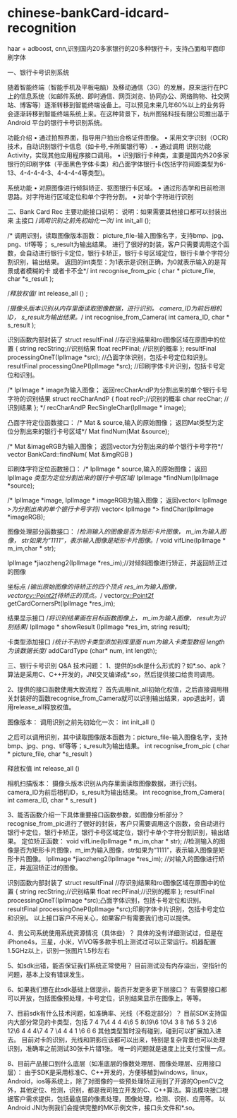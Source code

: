 # chinese-bankCard-idcard-recognition
haar + adboost, cnn,识别国内20多家银行的20多种银行卡，支持凸面和平面印刷字体

一、银行卡号识别系统

随着智能终端（智能手机及平板电脑）及移动通信（3G）的发展，原来运行在PC上的信息系统（如邮件系统、即时通信、网页浏览、协同办公、网络购物、社交网站、博客等）逐渐转移到智能终端设备上。可以预见未来几年60%以上的业务将会逐渐转移到智能终端系统上来。在这种背景下，杭州图铭科技有限公司推出基于Android 平台的银行卡号识别系统。

功能介绍
•	  通过拍照界面，指导用户拍出合格证件图像。
•	  采用文字识别（OCR）技术，自动识别银行卡信息（如卡号,卡所属银行等）.
•	  通过调用 识别功能Activity，实现其他应用程序接口调用。
•	  识别银行卡种类，主要是国内外20多家银行的印刷字体（平面黑色字体卡类）和凸面字体银行卡(包括字符间距类型为6-13、4-4-4-4-3、4-4-4-4等类型)。

系统功能
•	  对原图像进行倾斜矫正、抠图银行卡区域。
•	  通过形态学和目前检测思路。对字符进行区域定位和单个字符分割。
•	  对单个字符进行识别




二、Bank Card Rec 主要功能接口说明：
说明：如果需要其他接口都可以封装出来
主接口
/*调用识别之前先初始化一次*/
int init_all ();  

/*  调用识别，读取图像版本函数：
picture_file-输入图像名字，支持bmp、jpg、png、tif等等；
s_result为输出结果。
进行了很好的封装，客户只需要调用这个函数，会自动进行银行卡定位，银行卡矫正，银行卡号区域定位，银行卡单个字符分割识别，输出结果。
返回的int类型：为1表示是识别正确，为0就表示输入的是背景或者模糊的卡 或者卡不全*/
int recognise_from_pic ( char * picture_file, char *s_result ); 

/*释放权值*/ 
int release_all () ; 

/*摄像头版本识别从内存里面读取图像数据，进行识别。
camera_ID为前后相机ID，
s_result为输出结果。*/
int recognise_from_Camera( int camera_ID, char * s_result ); 

识别函数内部封装了
struct resultFinal //存识别结果和roi图像区域在原图中的位置
{
	string recString;//识别结果
	float recPFinal; //识别的概率
};
resultFinal processingOneT(IplImage *src);  //凸面字体识别，包括卡号定位和识别。
resultFinal processingOneP(IplImage *src);  //印刷字体卡片识别，包括卡号定位和识别。

/* IplImage * image为输入图像；
返回recCharAndP为分割出来的单个银行卡号字符的识别结果
struct  recCharAndP
{
	float recP;//识别的概率
	char recChar; //识别结果
}; */
recCharAndP RecSingleChar(IplImage * image);





凸面字符定位函数接口：
/* Mat & source,输入的原始图像；
返回Mat类型为定位分割出来的银行卡号区域*/
Mat findNum(Mat &source);

/* Mat &imageRGB为输入图像；
返回vector<Mat>为分割出来的单个银行卡号字符*/
vector<Mat> BankCard::findNum( Mat &imgRGB )

印刷体字符定位函数接口：
/* IplImage * source,输入的原始图像；
返回IplImage *类型为定位分割出来的银行卡号区域*/
IplImage *findNum(IplImage *source);

/* IplImage *image, IplImage * imageRGB为输入图像；
返回vector< IplImage *>为分割出来的单个银行卡号字符*/
vector< IplImage *> findChar(IplImage *imageRGB);



图像处理部分函数接口：
/*检测输入的图像是否为矩形卡片图像，
m_im为输入图像，
str如果为“1111”，表示输入图像是矩形卡片图像。*/
void vifLine(IplImage * m_im,char * str);  

IplImage *jiaozheng2(IplImage *res_im);//对倾斜图像进行矫正，并返回矫正过的图像

坐标点
/*输出原始图像的待矫正的四个顶点
res_im为输入图像，
vector<cv::Point2f>待矫正的顶点。*/
vector<cv::Point2f> getCardCornersPt(IplImage *res_im);


结果显示接口
/*将识别结果画在目标函数图像上，
m_im为输入图像，
result为识别结果*/
	IplImage * showResult (IplImage *res_im, string result);


卡类型添加接口
/*统计不到的卡类型添加到库里面
num为输入卡类型数组
length为该数据长度*/
	addCardType (char* num,  int length);

三、银行卡号识别 Q&A 技术问题：
1、提供的sdk是什么形式的？如*.so、apk？
算法是采用C、C++开发的，JNI交叉编译成*.so，然后提供接口给贵司调用。

2、提供的接口函数使用大致流程？
首先调用init_all初始化权值，之后直接调用相关封装好的函数recognise_from_Camera就可以识别输出结果，app退出时，调用release_all释放权值。

图像版本：
调用识别之前先初始化一次：
int init_all ()

之后可以调用识别，其中读取图像版本函数为：picture_file-输入图像名字，支持bmp、jpg、png、tif等等；s_result为输出结果。
int recognise_from_pic ( char * picture_file, char *s_result )

释放权值
int release_all () 

相机扫描版本：	
摄像头版本识别从内存里面读取图像数据，进行识别。camera_ID为前后相机ID，s_result为输出结果。
int recognise_from_Camera( int camera_ID, char * s_result )

3、能否函数介绍一下具体重要接口函数参数，如图像分析部分？
recognise_from_pic进行了很好的封装，客户只需要调用这个函数，会自动进行银行卡定位，银行卡矫正，银行卡号区域定位，银行卡单个字符分割识别，输出结果。
定位矫正函数：
void vifLine(IplImage * m_im,char * str);  //检测输入的图像是否为矩形卡片图像，m_im为输入图像，str如果为“1111”，表示输入图像是矩形卡片图像。
IplImage *jiaozheng2(IplImage *res_im);  //对输入的图像进行矫正，并返回矫正过的图像。

识别函数内部封装了
struct resultFinal //存识别结果和roi图像区域在原图中的位置
{
	string recString;//识别结果
	float recPFinal;//识别的概率
};
resultFinal processingOneT(IplImage *src);凸面字体识别，包括卡号定位和识别。
resultFinal processingOneP(IplImage *src);印刷字体卡片识别，包括卡号定位和识别。
以上接口客户不用关心，如果客户有需要我们也可以提供。



4、贵公司系统使用系统资源情况（具体些）？
具体的没有详细测试过，但是在iPhone4s，三星，小米，VIVO等多款手机上测试过可以正常运行。机器配置1.5GHz以上，识别一张图片1.5秒左右

5、如sdk出错，能否保证我们系统正常使用？
目前测试没有内存溢出，空指针的问题，基本上没有错误发生。

6、如果我们想在此sdk基础上做提示，能否开发更多更下层接口？
有需要接口都可以开放，包括图像预处理，卡号定位，识别结果显示在图像上，等等。

7、目前sdk有什么技术问题，如准确率、光线（不稳定部分）？
目前SDK支持国内大部分常见的卡类型，包括
7 4 7\4 4 4 4\6 5 8\19\6 10\4 3 8 1\6 5 3 2\6 12\6 4 4 4\7 4 7 \4 4 4 1 \6 6 6
其他类型暂时没有碰到，碰到可以扩展加入进去。
目前对卡的识别，光线和阴影应该都可以出来，特别是复杂背景也可以处理识别，准确率之前测试30张卡片错1张。
唯一的问题就是速度上比支付宝慢一点。
			
8、目前产品接口到什么底层（如准底层的像数处理层、图像处理层、应用接口层）：
由于SDK是采用标准C、C++开发的，方便移植到windows，linux，Android，ios等系统上，除了对图像的一些预处理矫正用到了开源的OpenCV之外，其他定位、检测，识别，都是我司独立开发的C、C++算法。算法模块接口根据客户需求提供，包括最底层的像素处理，图像处理，检测、识别、应用等。
以Android JNI为例我们会提供完整的MK示例文件，接口头文件和*.so。




